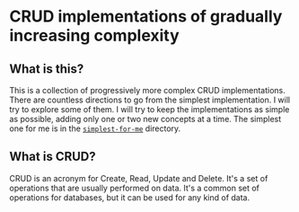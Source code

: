 # CRUD implementations of gradually increasing complexity

## What is this?

This is a collection of progressively more complex CRUD implementations. There are countless directions to go from the simplest implementation. I will try to explore some of them. I will try to keep the implementations as simple as possible, adding only one or two new concepts at a time. The simplest one for me is in the [`simplest-for-me`](simplest-for-me) directory.

## What is CRUD?

CRUD is an acronym for Create, Read, Update and Delete. It's a set of operations that are usually performed on data. It's a common set of operations for databases, but it can be used for any kind of data.
